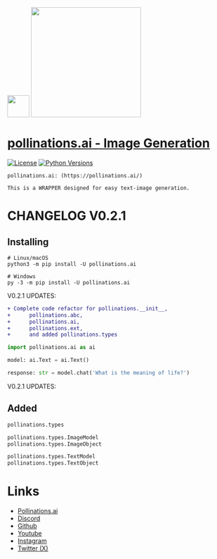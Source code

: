 <div id="header">
  <img src="https://i.ibb.co/p049Y5S/86964862.png" width="50"/>   <img src="https://i.ibb.co/r6JZ336/sketch1700556567238.png" width="250">
</div>

# [pollinations.ai - Image Generation](https://pypi.org/project/pollinations.ai)
[![License](https://img.shields.io/badge/license-MIT-blue.svg)](https://github.com/toolkitr/tkr/blob/main/LICENSE)
[![Python Versions](https://img.shields.io/badge/python-3.7%20|%203.8%20|%203.9%20|%203.10%20|%203.11%20|%203.12%20-blue)](https://www.python.org/downloads/)

```
pollinations.ai: (https://pollinations.ai/)

This is a WRAPPER designed for easy text-image generation.
```

# CHANGELOG V0.2.1

## Installing
```shell
# Linux/macOS
python3 -m pip install -U pollinations.ai

# Windows
py -3 -m pip install -U pollinations.ai
```

V0.2.1 UPDATES:
```diff
+ Complete code refactor for pollinations.__init__, 
+      pollinations.abc, 
+      pollinations.ai, 
+      pollinations.ext, 
+      and added pollinations.types
```
```python
import pollinations.ai as ai

model: ai.Text = ai.Text()

response: str = model.chat('What is the meaning of life?')
```


V0.2.1 UPDATES:
## Added
```python
pollinations.types

pollinations.types.ImageModel
pollinations.types.ImageObject

pollinations.types.TextModel
pollinations.types.TextObject
```

# Links
- [Pollinations.ai](https://pollinations.ai/)
- [Discord](https://discord.gg/8HqSRhJVxn)
- [Github](https://github.com/pollinations)
- [Youtube](https://www.youtube.com/channel/UCk4yKnLnYfyUmCCbDzOZOug)
- [Instagram](https://instagram.com/pollinations_ai)
- [Twitter (X)](https://twitter.com/pollinations_ai)
